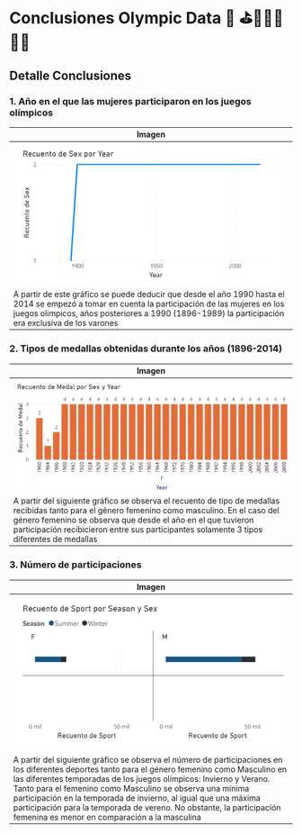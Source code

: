 # Conclusiones Olympic Data 🥇 ⛳🥅🏋️‍♀️🚴‍♂️
## Detalle Conclusiones

### 1. Año en el que las mujeres participaron en los juegos olímpicos
|Imagen|
|--|
|![Alt text](image.png)|
|A partir de este gráfico se puede deducir que desde el año 1990 hasta el 2014 se empezó a tomar en cuenta la participación de las mujeres en los juegos olimpicos, años posteriores a 1990 (1896-1989) la participación era exclusiva de los varones|

### 2. Tipos de medallas obtenidas durante los años (1896-2014) 
|Imagen|
|-|
|![Alt text](image-1.png)|
|A partir del siguiente gráfico se observa el recuento de tipo de medallas recibidas tanto para el género femenino como masculino. En el caso del género femenino se observa que desde el año en el que tuvieron participación recibicieron entre sus participantes solamente 3 tipos diferentes de medallas|

### 3. Número de participaciones
|Imagen|
|-|
|![Alt text](image-2.png)|
|A partir del siguiente gráfico se observa el número de participaciones en los diferentes deportes tanto para el género femenino como Masculino en las diferentes temporadas de los juegos olímpicos: Invierno y Verano. Tanto para el femenino como Masculino se observa una mínima participación en la temporada de invierno, al igual que una máxima participación para la temporada de vereno. No obstante, la participación femenina es menor en comparación a la masculina|